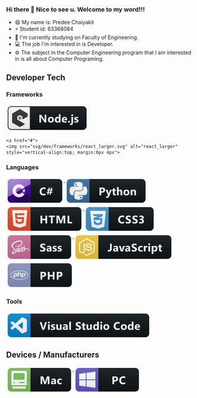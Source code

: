 ### Hi there 👋 Nice to see u. Welcome to my word!!!

- 😄 My name is: Predee Chaiyakit
- ⚡ Student id: 63368084
- 🔭 I'm currently studying on Faculty of Engineering.
- 💻 The job I'm interested in is Developer.
- ⚙️ The subject in the Computer Engineering program that I am interested in is all about Computer Programing.

## Developer Tech

### Frameworks 
<p align="left">

<a href="#">
    <img src="svg/dev/frameworks/nodejs_larger.svg" alt="nodejs_larger" style="vertical-align:top; margin:6px 4px">
  </a> 

    <a href="#">
    <img src="svg/dev/frameworks/react_larger.svg" alt="react_larger" style="vertical-align:top; margin:6px 4px">
  </a> 

</p>

### Languages 
<p align="left">

<a href="#">
    <img src="svg/dev/languages/csharp.svg" alt="csharp" style="vertical-align:top; margin:6px 4px">
  </a> 

<a href="#">
    <img src="svg/dev/languages/python.svg" alt="python" style="vertical-align:top; margin:6px 4px">
  </a> 

<a href="#">
    <img src="svg/dev/languages/html.svg" alt="html" style="vertical-align:top; margin:6px 4px">
  </a> 

<a href="#">
    <img src="svg/dev/languages/css3.svg" alt="css3" style="vertical-align:top; margin:6px 4px">
  </a> 

<a href="#">
    <img src="svg/dev/languages/sass.svg" alt="sass" style="vertical-align:top; margin:6px 4px">
  </a> 

<a href="#">
    <img src="svg/dev/languages/js.svg" alt="js" style="vertical-align:top; margin:6px 4px">
  </a> 
    
<a href="#">
    <img src="svg/dev/languages/php.svg" alt="php" style="vertical-align:top; margin:6px 4px">
  </a> 
    
</P>

### Tools 
<p align="left">
<a href="#">
    <img src="svg/dev/tools/visualstudio_code.svg" alt="visualstudio_code" style="vertical-align:top; margin:6px 4px">
  </a>


</P>

## Devices / Manufacturers
<p align="left">
<a href="#">
    <img src="svg/devices/mac.svg" alt="mac" style="vertical-align:top; margin:6px 4px">
  </a>

<a href="#">
    <img src="svg/devices/pc.svg" alt="pc" style="vertical-align:top; margin:6px 4px">
  </a>
</p>
